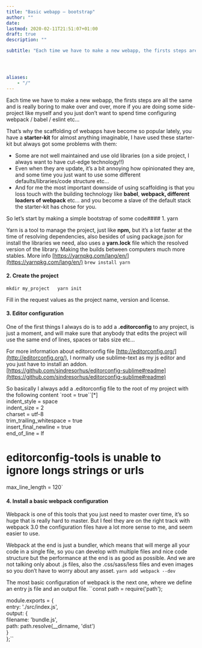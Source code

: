```yaml
---
title: "Basic webapp — bootstrap"
author: ""
date: 
lastmod: 2020-02-11T21:51:07+01:00
draft: true
description: ""

subtitle: "Each time we have to make a new webapp, the firsts steps are all the same and is really boring to make over and over, more if you are doing…"




aliases:
    - "/"
---
```


Each time we have to make a new webapp, the firsts steps are all the same and is really boring to make over and over, more if you are doing some side-project like myself and you just don’t want to spend time configuring webpack / babel / eslint etc… 

That’s why the scaffolding of webapps have become so popular lately, you have a **starter-kit** for almost anything imaginable, I have used these starter-kit but always got some problems with them:

*   Some are not well maintained and use old libraries (on a side project, I always want to have cut-edge technology!!)
*   Even when they are update, it’s a bit annoying how opinionated they are, and some time you just want to use some different defaults/libraries/code structure etc…
*   And for me the most important downside of using scaffolding is that you loss touch with the building technology like **babel**, **webpack, different loaders of webpack** etc… and you become a slave of the default stack the starter-kit has chose for you.

So let’s start by making a simple bootstrap of some code#### 1. yarn

Yarn is a tool to manage the project, just like **npm,** but it’s a lot faster at the time of resolving dependencies, also besides of using package.json for install the libraries we need, also uses a **yarn.lock** file which the resolved version of the library. Making the builds between computers much more stables. More info [https://yarnpkg.com/lang/en/](https://yarnpkg.com/lang/en/)
`brew install yarn`

#### 2. Create the project
`mkdir my_project  
yarn init`

Fill in the request values as the project name, version and license.

#### 3. Editor configuration

One of the first things I always do is to add a **.editorconfig** to any project, is just a moment, and will make sure that anybody that edits the project will use the same end of lines, spaces or tabs size etc… 

For more information about editorconfig file [http://editorconfig.org/](http://editorconfig.org/), I normally use sublime-text as my js editor and you just have to install an addon. [https://github.com/sindresorhus/editorconfig-sublime#readme](https://github.com/sindresorhus/editorconfig-sublime#readme)

So basically I always add a .editorconfig file to the root of my project with the following content
`root = true``[*]  
indent_style = space  
indent_size = 2  
charset = utf-8  
trim_trailing_whitespace = true  
insert_final_newline = true  
end_of_line = lf  
# editorconfig-tools is unable to ignore longs strings or urls  
max_line_length = 120`

#### 4. Install a basic webpack configuration

Webpack is one of this tools that you just need to master over time, it’s so huge that is really hard to master. But I feel they are on the right track with webpack 3.0 the configuration files have a lot more sense to me, and seem easier to use.

Webpack at the end is just a bundler, which means that will merge all your code in a single file, so you can develop with multiple files and nice code structure but the performance at the end is as good as possible. And we are not talking only about .js files, also the .css/sass/less files and even images so you don’t have to worry about any asset.
`yarn add webpack --dev`

The most basic configuration of webpack is the next one, where we define an entry js file and an output file.
``const path = require(&#39;path&#39;);  

module.exports = {  
  entry: &#39;./src/index.js&#39;,  
  output: {  
    filename: &#39;bundle.js&#39;,  
    path: path.resolve(__dirname, &#39;dist&#39;)  
  }  
};``
